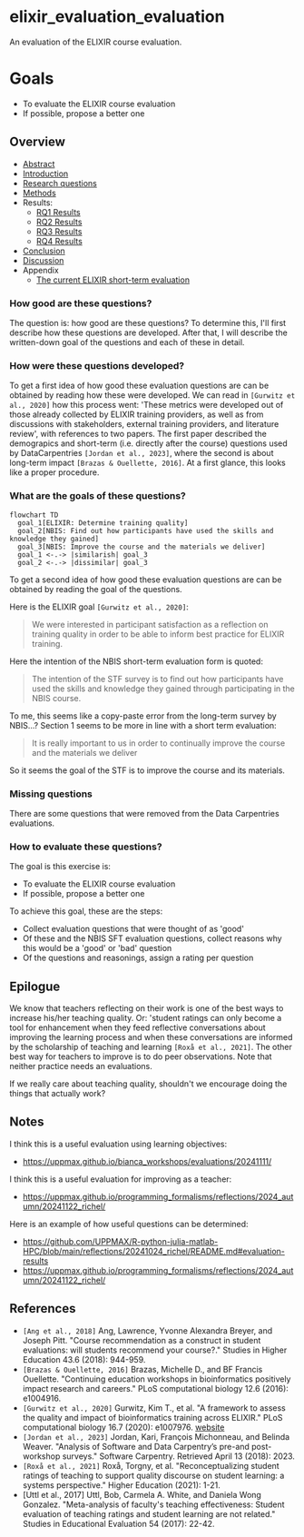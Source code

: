 # elixir_evaluation_evaluation

An evaluation of the ELIXIR course evaluation.

# Goals

- To evaluate the ELIXIR course evaluation
- If possible, propose a better one

## Overview

- [Abstract](abstract.md)
- [Introduction](introduction.md)
- [Research questions](research_questions.md)
- [Methods](methods.md)
- Results:
    - [RQ1 Results](results_1.md)
    - [RQ2 Results](results_2.md)
    - [RQ3 Results](results_3.md)
    - [RQ4 Results](results_4.md)
- [Conclusion](conclusion.md)
- [Discussion](discussion.md)
- Appendix
    - [The current ELIXIR short-term evaluation](elixir_evaluation.md)

### How good are these questions?

The question is: how good are these questions?
To determine this, I'll first describe how these
questions are developed. After that, I will describe
the written-down goal of the questions and each of these in
detail.

### How were these questions developed?

To get a first idea of how good these evaluation questions are can be
obtained by reading how these were developed.
We can read in `[Gurwitz et al., 2020]` how this process went:
'These metrics were developed out of those already collected by ELIXIR
training providers, as well as from discussions with stakeholders,
external training providers, and literature review', with references to
two papers.
The first paper described the demograpics and short-term (i.e. directly
after the course) questions used by DataCarpentries `[Jordan et al., 2023]`,
where the second is about long-term impact `[Brazas & Ouellette, 2016]`.
At a first glance, this looks like a proper procedure.

### What are the goals of these questions?

```mermaid
flowchart TD
  goal_1[ELIXIR: Determine training quality]
  goal_2[NBIS: Find out how participants have used the skills and knowledge they gained]
  goal_3[NBIS: Improve the course and the materials we deliver]
  goal_1 <-.-> |similarish| goal_3
  goal_2 <-.-> |dissimilar| goal_3
```

To get a second idea of how good these evaluation questions are can be
obtained by reading the goal of the questions.

Here is the ELIXIR goal `[Gurwitz et al., 2020]`: 

> We were interested in participant satisfaction as a reflection on training
> quality in order to be able to inform best practice for ELIXIR training.

Here the intention of the NBIS short-term evaluation form is quoted:

> The intention of the STF survey is to find out how participants have used the
> skills and knowledge they gained through participating in the NBIS course.

To me, this seems like a copy-paste error from the long-term survey
by NBIS...? Section 1 seems to be more in line with a short term
evaluation:

> It is really important to us in order to continually
> improve the course and the materials we deliver

So it seems the goal of the STF is to improve the course and its materials.


### Missing questions

There are some questions that were removed from the Data Carpentries
evaluations.

### How to evaluate these questions?

The goal is this exercise is:

- To evaluate the ELIXIR course evaluation
- If possible, propose a better one

To achieve this goal, these are the steps:

- Collect evaluation questions that were thought of as 'good'
- Of these and the NBIS SFT evaluation questions,
  collect reasons why this would be a 'good' or 'bad' question
- Of the questions and reasonings, assign a rating per question

## Epilogue

We know that teachers reflecting on their work is one of the
best ways to increase his/her teaching quality.
Or: 'student ratings can only become a tool for enhancement when they
feed reflective conversations about improving the learning process and when
these conversations are informed by the scholarship of teaching and
learning `[Roxå et al., 2021]`.
The other best way for teachers to improve is to do peer observations.
Note that neither practice needs an evaluations.

If we really care about teaching quality, shouldn't we encourage
doing the things that actually work?

## Notes

I think this is a useful evaluation using learning objectives:
- https://uppmax.github.io/bianca_workshops/evaluations/20241111/

I think this is a useful evaluation for improving as a teacher:
- https://uppmax.github.io/programming_formalisms/reflections/2024_autumn/20241122_richel/

Here is an example of how useful questions can be determined:

- https://github.com/UPPMAX/R-python-julia-matlab-HPC/blob/main/reflections/20241024_richel/README.md#evaluation-results
- https://uppmax.github.io/programming_formalisms/reflections/2024_autumn/20241122_richel/

## References




- `[Ang et al., 2018]` Ang, Lawrence, Yvonne Alexandra Breyer, and Joseph Pitt.
  "Course recommendation as a construct in student evaluations:
  will students recommend your course?." Studies in Higher Education 43.6
  (2018): 944-959.
- `[Brazas & Ouellette, 2016]`
  Brazas, Michelle D., and BF Francis Ouellette.
  "Continuing education workshops in bioinformatics positively impact
 research and careers." PLoS computational biology 12.6 (2016): e1004916.
- `[Gurwitz et al., 2020]`
  Gurwitz, Kim T., et al. 
  "A framework to assess the quality and impact of bioinformatics training
  across ELIXIR." PLoS computational biology 16.7 (2020): e1007976.
  [website](https://journals.plos.org/ploscompbiol/article?id=10.1371/journal.pcbi.1007976)
- `[Jordan et al., 2023]`
  Jordan, Kari, François Michonneau, and Belinda Weaver.
  "Analysis of Software and Data Carpentry’s pre-and post-workshop surveys."
  Software Carpentry. Retrieved April 13 (2018): 2023.
- `[Roxå et al., 2021]` Roxå, Torgny, et al. 
  "Reconceptualizing student ratings of teaching to support quality discourse
  on student learning: a systems perspective." Higher Education (2021): 1-21.
- [Uttl et al., 2017]
  Uttl, Bob, Carmela A. White, and Daniela Wong Gonzalez.
  "Meta-analysis of faculty's teaching effectiveness:
  Student evaluation of teaching ratings and student learning are not related."
  Studies in Educational Evaluation 54 (2017): 22-42.
